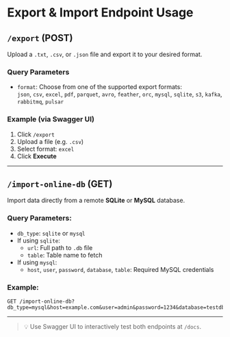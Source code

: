 
# Export & Import Endpoint Usage

## `/export` (POST)

Upload a `.txt`, `.csv`, or `.json` file and export it to your desired format.

### Query Parameters
- `format`: Choose from one of the supported export formats:  
  `json`, `csv`, `excel`, `pdf`, `parquet`, `avro`, `feather`, `orc`, `mysql`, `sqlite`, `s3`, `kafka`, `rabbitmq`, `pulsar`

### Example (via Swagger UI)
1. Click `/export`
2. Upload a file (e.g. `.csv`)
3. Select format: `excel`
4. Click **Execute**

---

## `/import-online-db` (GET)

Import data directly from a remote **SQLite** or **MySQL** database.

### Query Parameters:
- `db_type`: `sqlite` or `mysql`
- If using `sqlite`:
  - `url`: Full path to `.db` file
  - `table`: Table name to fetch
- If using `mysql`:
  - `host`, `user`, `password`, `database`, `table`: Required MySQL credentials

### Example:
```http
GET /import-online-db?db_type=mysql&host=example.com&user=admin&password=1234&database=testdb&table=users
```

---

> 💡 Use Swagger UI to interactively test both endpoints at `/docs`.
